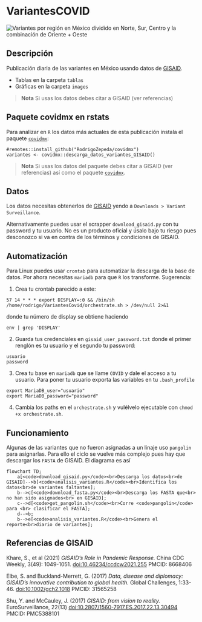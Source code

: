 # VariantesCOVID

![Variantes por región en México dividido en Norte, Sur, Centro y la combinación de Oriente + Oeste](images/Regiones_variantes.png)

## Descripción 
Publicación diaria de las variantes en México usando datos de [GISAID](https://www.gisaid.org/).
+ Tablas en la carpeta `tablas`
+ Gráficas en la carpeta `images`

> **Nota** Si usas los datos debes citar a GISAID (ver referencias)

## Paquete covidmx en rstats

Para analizar en `R` los datos más actuales de esta publicación instala el paquete [`covidmx`](https://github.com/RodrigoZepeda/covidmx):

```{r}
#remotes::install_github("RodrigoZepeda/covidmx")
variantes <- covidmx::descarga_datos_variantes_GISAID()
```

> **Nota** Si usas los datos del paquete debes citar a GISAID (ver referencias) así como el paquete [`covidmx`](https://github.com/RodrigoZepeda/covidmx). 
 

## Datos

Los datos necesitas obtenerlos de [GISAID](https://www.gisaid.org/) yendo a `Downloads > Variant Surveillance`. 

Alternativamente puedes usar el scrapper `download_gisaid.py` con tu password y tu usuario. No es un producto oficial y úsalo bajo tu riesgo pues desconozco si va en contra de los términos y condiciones de GISAID.

## Automatización

Para Linux puedes usar `crontab` para automatizar la descarga de la base de datos. Por ahora necesitas `mariadb` para que `R` los transforme. Sugerencia: 

1. Crea tu crontab parecido a este:

```{bash} 
57 14 * * * export DISPLAY=:0 && /bin/sh /home/rodrigo/VariantesCovid/orchestrate.sh > /dev/null 2>&1
```

donde tu número de display se obtiene haciendo

```{bash}
env | grep 'DISPLAY'
```

2. Guarda tus credenciales en `gisaid_user_password.txt` donde el primer renglón es tu usuario y el segundo tu password:

```{bash}
usuario
password
```

3. Crea tu base en `mariadb` que se llame `COVID` y dale el acceso a tu usuario. Para poner tu usuario exporta las variables en tu `.bash_profile` 

```{bash}
export MariaDB_user="usuario"
export MariaDB_password="password"
```

4. Cambia los paths en el `orchestrate.sh` y vulélvelo ejecutable con `chmod +x orchestrate.sh`.

## Funcionamiento

Algunas de las variantes que no fueron asignadas a un linaje uso `pangolin` para asignarlas. Para ello el ciclo se vuelve más complejo pues hay que descargar los `FASTA` de GISAID. El diagrama es así 

```mermaid
flowchart TD;
    a[<code>download_gisaid.py</code><br>Descarga los datos<br>de GISAID]-->b[<code>analisis_variantes.R</code><br>Identifica los datos<br>de variantes faltantes];
    b-->c[<code>download_fasta.py</code><br>Descarga los FASTA que<br> no han sido asignados<br> en GISAID];
    c-->d[<code>get_pangolin.sh</code><br>Corre <code>pangolin</code> para <br> clasificar el FASTA];
    d-->b;
    b-->e[<code>analisis_variantes.R</code><br>Genera el reporte<br>diario de variantes];
```

## Referencias de GISAID

Khare, S., et al (2021) _GISAID’s Role in Pandemic Response._ China CDC Weekly, 3(49): 1049-1051. [doi:10.46234/ccdcw2021.255](doi:10.46234/ccdcw2021.255)  PMCID: 8668406

Elbe, S. and Buckland-Merrett, G. (2017) _Data, disease and diplomacy: GISAID’s innovative contribution to global health._ Global Challenges, 1:33-46. [doi:10.1002/gch2.1018](doi:10.1002/gch2.1018)  PMCID: 31565258

Shu, Y. and McCauley, J. (2017)  _GISAID: from vision to reality._ EuroSurveillance, 22(13) [doi:10.2807/1560-7917.ES.2017.22.13.30494](doi:10.2807/1560-7917.ES.2017.22.13.30494)  PMCID: PMC5388101
